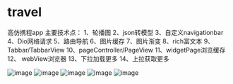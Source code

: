 # travel
高仿携程app 
主要技术点：
1、轮播图
2、json转模型
3、自定义navigationbar
4、Dio网络请求
5、路由导航
6、图片缓存
7、图片渐变
8、rich富文本
9、Tabbar/TabbarView
10、pageController/PageView
11、widgetPage浏览缓存
12、 webView浏览器
13、下拉加载更多
14、上拉获取更多

![image](image/1111.png)
![image](image/2222.png)
![image](image/3333.png)
![image](image/4444.png)
![image](image/5555.png)


